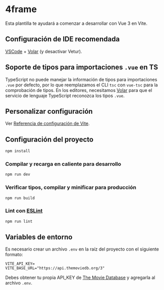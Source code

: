 # 4frame

Esta plantilla te ayudará a comenzar a desarrollar con Vue 3 en Vite.

## Configuración de IDE recomendada

[VSCode](https://code.visualstudio.com/) +
[Volar](https://marketplace.visualstudio.com/items?itemName=Vue.volar) (y
desactivar Vetur).

## Soporte de tipos para importaciones `.vue` en TS

TypeScript no puede manejar la información de tipos para importaciones `.vue`
por defecto, por lo que reemplazamos el CLI `tsc` con `vue-tsc` para la
comprobación de tipos. En los editores, necesitamos
[Volar](https://marketplace.visualstudio.com/items?itemName=Vue.volar) para que
el servicio de lenguaje TypeScript reconozca los tipos `.vue`.

## Personalizar configuración

Ver [Referencia de configuración de Vite](https://vite.dev/config/).

## Configuración del proyecto

```sh
npm install
```

### Compilar y recarga en caliente para desarrollo

```sh
npm run dev
```

### Verificar tipos, compilar y minificar para producción

```sh
npm run build
```

### Lint con [ESLint](https://eslint.org/)

```sh
npm run lint
```

## Variables de entorno

Es necesario crear un archivo `.env` en la raíz del proyecto con el siguiente
formato:

```
VITE_API_KEY=
VITE_BASE_URL="https://api.themoviedb.org/3"
```

Debes obtener tu propia API_KEY de
[The Movie Database](https://www.themoviedb.org/) y agregarla al archivo `.env`.
